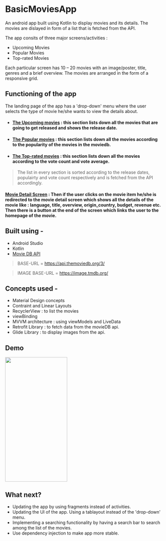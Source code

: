 # BasicMoviesApp
An android app built using Kotlin to display movies and its details. The movies are dislayed in form of a list that is fetched from the API.

The app consits of three major screens/activities : 
- Upcoming Movies 
- Popular Movies 
- Top-rated Movies

Each particular screen has 10 – 20 movies with an image/poster, title, genres and a brief overview. The movies are arranged in the form of a responsive grid.

## Functioning of the app 
The landing page of the app has a 'drop-down' menu where the user selects the type of movie he/she wants to view the details about. 

- #### [The Upcoming movies](https://developers.themoviedb.org/3/movies/get-upcoming) : this section lists down all the movies that are going to get released and shows the release date. 

- #### [The Popular movies](https://developers.themoviedb.org/3/movies/get-popular-movies) : this section lists down all the movies according to the popularity of the movies in the moviedb. 

- #### [The Top-rated movies](https://developers.themoviedb.org/3/movies/get-top-rated-movies) : this section lists down all the movies according to the vote count and vote average. 

> The list in every section is sorted according to the release dates, populairty and vote count respectively and is fetched from the API accordingly.

 #### [Movie Detail Screen](https://developers.themoviedb.org/3/movies/get-movie-details) : Then if the user clicks on the movie item he/she is redirected to the movie detail screen which shows all the details of the movie like : language, title, overview, origin_country, budget, revenue etc. Then there is a button at the end of the screen which links the user to the homepage of the movie.

## Built using -
- Android Studio 
- Kotlin 
- [Movie DB API](https://developers.themoviedb.org/3/getting-started/introduction) 
> BASE-URL = https://api.themoviedb.org/3/

> IMAGE BASE-URL = https://image.tmdb.org/

## Concepts used - 
- Material Design concepts 
- Contraint and Linear Layouts
- RecyclerView : to list the movies
- viewBinding
- MVVM architecture : using viewModels and LiveData 
- Retrofit Library : to fetch data from the movieDB api.
- Glide Library : to display images from the api.

## Demo 
<img src ="https://github.com/Dhruv-194/BasicMoviesApp/blob/master/basicmoviesapp-android.gif" width ="200" height="400"/>

## What next? 
- Updating the app by using fragments instead of activities.
- Updating the UI of the app. Using a tablayout instead of the 'drop-down' menu.
- Implementing a searching functionality by having a search bar to search among the list of the movies.
- Use dependency injection to make app more stable.


